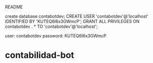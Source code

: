 README

create database contabotdev;
CREATE USER 'contabotdev'@'localhost' IDENTIFIED BY 'KUTEQ6l6x3GWmcP';
GRANT ALL PRIVILEGES ON contabotdev . * TO 'contabotdev'@'localhost';

user: contabotdev
password: KUTEQ6l6x3GWmcP

# contabilidad-bot
